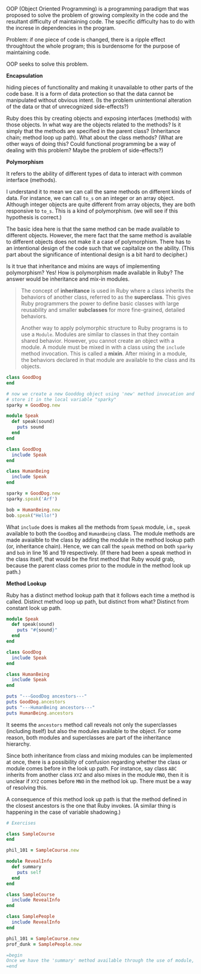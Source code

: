 <!-- What is OOP --> 

OOP (Object Oriented Programming) is a programming paradigm that was proposed to solve the problem of growing complexity in the code and the resultant difficulty of maintaining code. The specific difficulty has to do with the increse in dependencies in the program.

Problem: if one piece of code is changed, there is a ripple effect throughtout the whole program; this is burdensome for the purpose of maintaining code. 

OOP seeks to solve this problem.

__Encapsulation__ 

hiding pieces of functionality and making it unavailable to other parts of the code base. It is a form of data protection so that the data cannot be manipulated without obvious intent. (Is the problem unintentional alteration of the data or that of unrecognized side-effects?)

Ruby does this by creating objects and exposing interfaces (methods) with those objects. In what way are the objects related to the methods? Is it simply that the methods are specified in the parent class? (Inheritance chain; method loop up path). What about the class methods? (What are other ways of doing this? Could functional programming be a way of dealing with this problem? Maybe the problem of side-effects?)

__Polymorphism__

It refers to the ability of different types of data to interact with common interface (methods). 

I understand it to mean we can call the same methods on different kinds of data. For instance, we can call `to_s` on an integer or an array object. Although integer objects are quite different from array objects, they are both responsive to `to_s`. This is a kind of polymorphism. (we will see if this hypothesis is correct.)

The basic idea here is that the same method can be made available to different objects. However, the mere fact that the same method is available to different objects does not make it a case of polymorphism. There has to an intentional design of the code such that we capitalize on the ability. (This part about the significance of intentional design is a bit hard to decipher.) 

Is it true that inheritance and mixins are ways of implementing polymorphism? Yes! How is polymorphism made available in Ruby? The answer would be inheritance and mix-in modules.

> The concept of **inheritance** is used in Ruby where a class inherits the behaviors of another class, referred to as the **superclass**. This gives Ruby programmers the power to define basic classes with large reusability and smaller **subclasses** for more fine-grained, detailed behaviors.
>
> Another way to apply polymorphic structure to Ruby programs is to use a `Module`. Modules are similar to classes in that they contain shared behavior.  However, you cannot create an object with a module. A module must be  mixed in with a class using the `include` method invocation. This is called a **mixin**. After mixing in a module, the behaviors declared in that module are available to the class and its objects.

```ruby
class GoodDog
end

# now we create a new Gooddog object using 'new' method invocation and 
# store it in the local variable "sparky"
sparky = GoodDog.new 
```



```ruby
module Speak
  def speak(sound)
    puts sound
  end
end

class GoodDog
  include Speak
end

class HumanBeing
  include Speak
end

sparky = GoodDog.new
sparky.speak('Arf')

bob = HumanBeing.new
bob.speak("Hello!")
```

What `include` does is makes all the methods from `Speak` module, i.e., `speak` available to both  the `GoodDog` and `HumanBeing` class. The module methods are made avaialble to the class by adding the module in the method lookup path (or, inheritance chain). Hence, we can call the `speak` method on both `sparky` and `bob` in line 16 and 19 respectively. (If there had been a speak method in the class itself, that would be the first method that Ruby would grab, because the parent class comes prior to the module in the method look up path.)

__Method Lookup__

Ruby has a distinct method lookup path that it follows each time a method is called. Distinct method loop up path, but distinct from what? Distinct from constant look up path.

```ruby
module Speak
  def speak(sound)
    puts "#{sound}"
  end
end

class GoodDog
  include Speak
end

class HumanBeing
  include Speak
end

puts "---GoodDog ancestors---"
puts GoodDog.ancestors
puts "---HumanBeing ancestors---"
puts HumanBeing.ancestors
```

It seems the `ancestors` method call reveals not only the superclasses (including itself) but also the modules available to the object. For some reason, both modules and superclasses are part of the inheritance hierarchy. 

Since both inheritance from class and mixing modules can be implemented at once, there is a possibility of confusion regarding whether the class or module comes before in the look up path. For instance, say class `ABC` inherits from another class `XYZ` and also mixes in the module `MNO`, then it is unclear if `XYZ` comes before `MNO`  in the method lok up. There must be a way of resolving this.

A consequence of this method look up path is that the method defined in the closest ancestors is the one that Ruby invokes. (A similar thing is happening in the case of variable shadowing.)

```ruby
# Exercises

class SampleCourse
end

phil_101 = SampleCourse.new

module RevealInfo
  def summary
    puts self
  end
end

class SampleCourse
  include RevealInfo
end

class SamplePeople
  include RevealInfo
end

phil_101 = SampleCourse.new
prof_dunk = SamplePeople.new

=begin
Once we have the 'summary' method available through the use of module, we can invoke the 'summary' method on both 'phil_101' and 'prof_dunk'. They will respectively reveal what we have defined as the 'to_s' method for that particular class, because the puts method automatically calls to_s on the object passed to it. in the case of a course, it may be the course description; in the case of a person, it may be some details of who they are and what they do. The core idea is that the same method is available to different objects, i.e., objects instantiated from different classes. This is polymorphism.
=end
```

